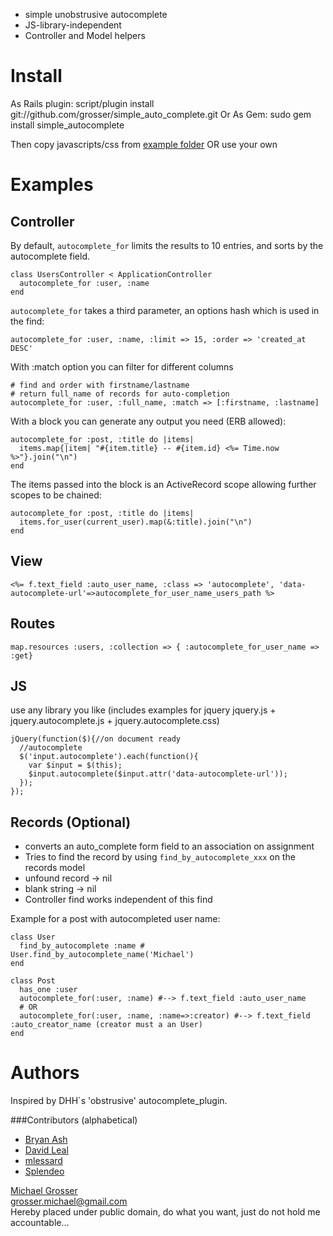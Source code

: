  - simple unobstrusive autocomplete
 - JS-library-independent
 - Controller and Model helpers


Install
=======
As Rails plugin:
    script/plugin install git://github.com/grosser/simple_auto_complete.git
Or As Gem:
    sudo gem install simple_autocomplete

Then copy javascripts/css from [example folder](http://github.com/grosser/simple_auto_complete/tree/master/example_js/) OR use your own


Examples
========

Controller
----------
By default, `autocomplete_for` limits the results to 10 entries,
and sorts by the autocomplete field.

    class UsersController < ApplicationController
      autocomplete_for :user, :name
    end


`autocomplete_for` takes a third parameter, an options hash which is used in the find:

    autocomplete_for :user, :name, :limit => 15, :order => 'created_at DESC'

With :match option you can filter for different columns

    # find and order with firstname/lastname
    # return full_name of records for auto-completion
    autocomplete_for :user, :full_name, :match => [:firstname, :lastname]

With a block you can generate any output you need (ERB allowed):

    autocomplete_for :post, :title do |items|
      items.map{|item| "#{item.title} -- #{item.id} <%= Time.now %>"}.join("\n")
    end

The items passed into the block is an ActiveRecord scope allowing further scopes to be chained:

    autocomplete_for :post, :title do |items|
      items.for_user(current_user).map(&:title).join("\n")
    end
      
View
----
    <%= f.text_field :auto_user_name, :class => 'autocomplete', 'data-autocomplete-url'=>autocomplete_for_user_name_users_path %>

Routes
------
    map.resources :users, :collection => { :autocomplete_for_user_name => :get}

JS
--
use any library you like
(includes examples for jquery jquery.js + jquery.autocomplete.js + jquery.autocomplete.css)


    jQuery(function($){//on document ready
      //autocomplete
      $('input.autocomplete').each(function(){
        var $input = $(this);
        $input.autocomplete($input.attr('data-autocomplete-url'));
      });
    });

Records (Optional)
------------------
 - converts an auto_complete form field to an association on assignment
 - Tries to find the record by using `find_by_autocomplete_xxx` on the records model
 - unfound record -> nil
 - blank string -> nil
 - Controller find works independent of this find

Example for a post with autocompleted user name:

    class User
      find_by_autocomplete :name # User.find_by_autocomplete_name('Michael')
    end

    class Post
      has_one :user
      autocomplete_for(:user, :name) #--> f.text_field :auto_user_name
      # OR
      autocomplete_for(:user, :name, :name=>:creator) #--> f.text_field :auto_creator_name (creator must a an User)
    end


Authors
=======
Inspired by DHH`s 'obstrusive' autocomplete_plugin.

###Contributors (alphabetical)
 - [Bryan Ash](http://bryan-ash.blogspot.com)
 - [David Leal](http://github.com/david)
 - [mlessard](http://github.com/mlessard)
 - [Splendeo](http://www.splendeo.es)

[Michael Grosser](http://pragmatig.wordpress.com)  
grosser.michael@gmail.com  
Hereby placed under public domain, do what you want, just do not hold me accountable...
